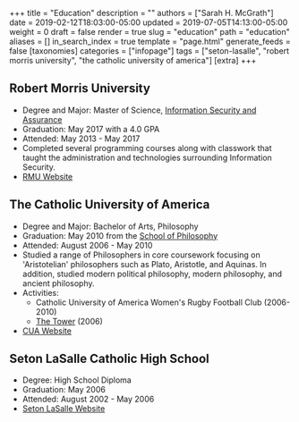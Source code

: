 +++
title = "Education"
description = ""
authors = ["Sarah H. McGrath"]
date = 2019-02-12T18:03:00-05:00
updated = 2019-07-05T14:13:00-05:00
weight = 0
draft = false
render = true
slug = "education"
path = "education"
aliases = []
in_search_index = true
template = "page.html"
generate_feeds = false
[taxonomies]
categories = ["infopage"]
tags = ["seton-lasalle", "robert morris university", "the catholic university of america"]
[extra]
+++

## Robert Morris University
- Degree and Major: Master of Science, [Information Security and Assurance](https://sentry.rmu.edu/OnTheMove/wpmajdegr.major_desc?idegree=MS&imajor=ISEA&ischool=G&icalledby=WPMAJDEGR)
- Graduation: May 2017 with a 4.0 GPA
- Attended: May 2013 - May 2017
- Completed several programming courses along with classwork that taught the administration and technologies surrounding Information Security.
- [RMU Website](https://www.rmu.edu/)

## The Catholic University of America
- Degree and Major: Bachelor of Arts, Philosophy
- Graduation: May 2010 from the [School of Philosophy](http://philosophy.cua.edu/)
- Attended: August 2006 - May 2010
- Studied a range of Philosophers in core coursework focusing on 'Aristotelian' philosophers such as Plato, Aristotle, and Aquinas. In addition, studied modern political philosophy, modern philosophy, and ancient philosophy.
- Activities:
    - Catholic University of America Women's Rugby Football Club (2006-2010)
    - [The Tower](http://cuatower.com/) (2006)
- [CUA Website](https://www.catholic.edu/index.html)

## Seton LaSalle Catholic High School
- Degree: High School Diploma
- Graduation: May 2006
- Attended: August 2002 - May 2006
- [Seton LaSalle Website](https://www.slshs.org/)
